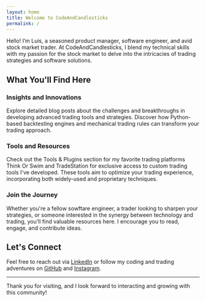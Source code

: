 ```yaml
---
layout: home
title: Welcome to CodeAndCandlesticks
permalink: /
---
```


Hello! I’m Luis, a seasoned product manager, software engineer, and avid stock market trader. At CodeAndCandlesticks, I blend my technical skills with my passion for the stock market to delve into the intricacies of trading strategies and software solutions.

## What You'll Find Here

### Insights and Innovations
Explore detailed blog posts about the challenges and breakthroughs in developing advanced trading tools and strategies. Discover how Python-based backtesting engines and mechanical trading rules can transform your trading approach.

### Tools and Resources
Check out the Tools & Plugins section for my favorite trading platforms Think Or Swim and TradeStation for exclusive access to custom trading tools I've developed. These tools aim to optimize your trading experience, incorporating both widely-used and proprietary techniques.

### Join the Journey
Whether you're a fellow sowftare engineer, a trader looking to sharpen your strategies, or someone interested in the synergy between technology and trading, you’ll find valuable resources here. I encourage you to read, engage, and contribute ideas.

## Let's Connect
Feel free to reach out via [LinkedIn](https://www.linkedin.com/in/luispic/) or follow my coding and trading adventures on [GitHub](https://github.com/CodeAndCandlesticks) and [Instagram](https://www.instagram.com/tsl_trader).

---

Thank you for visiting, and I look forward to interacting and growing with this community!
